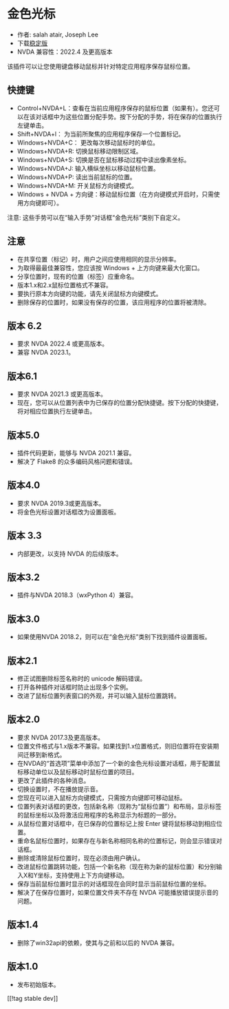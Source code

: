 # 金色光标 #

* 作者: salah atair, Joseph Lee
* 下载[稳定版][1]
* NVDA 兼容性：2022.4 及更高版本

该插件可以让您使用键盘移动鼠标并针对特定应用程序保存鼠标位置。

## 快捷键

* Control+NVDA+L：查看在当前应用程序保存的鼠标位置（如果有）。您还可以在该对话框中为这些位置分配手势。按下分配的手势，将在保存的位置执行左键单击。
* Shift+NVDA+l： 为当前所聚焦的应用程序保存一个位置标记。
* Windows+NVDA+C： 更改每次移动鼠标时的单位。
* Windows+NVDA+R: 切换鼠标移动限制区域。
* Windows+NVDA+S: 切换是否在鼠标移动过程中读出像素坐标。
* Windows+NVDA+J: 输入横纵坐标以移动鼠标位置。
* Windows+NVDA+P: 读出当前鼠标的位置。
* Windows+NVDA+M: 开关鼠标方向键模式。
* Windows + NVDA + 方向键：移动鼠标位置（在方向键模式开启时，只需使用方向键即可）。

注意: 这些手势可以在“输入手势”对话框“金色光标”类别下自定义。

## 注意

* 在共享位置（标记）时，用户之间应使用相同的显示分辨率。
* 为取得最最佳兼容性，您应该按 Windows + 上方向键来最大化窗口。
* 分享位置时，现有的位置（标签）应重命名。
* 版本1.x和2.x鼠标位置格式不兼容。
* 要执行原本方向键的功能，请先关闭鼠标方向键模式。
* 删除保存的位置时，如果没有保存的位置，该应用程序的位置将被清除。

## 版本 6.2

* 要求 NVDA 2022.4 或更高版本。
* 兼容 NVDA 2023.1。

## 版本6.1

* 要求 NVDA 2021.3 或更高版本。
* 现在，您可以从位置列表中为已保存的位置分配快捷键。按下分配的快捷键，将对相应位置执行左键单击。

## 版本5.0

* 插件代码更新，能够与 NVDA 2021.1 兼容。
* 解决了 Flake8 的众多编码风格问题和错误。

## 版本4.0

* 要求 NVDA 2019.3或更高版本。
* 将金色光标设置对话框改为设置面板。

## 版本 3.3

* 内部更改，以支持 NVDA 的后续版本。

## 版本3.2

* 插件与NVDA 2018.3（wxPython 4）兼容。

## 版本3.0

* 如果使用NVDA 2018.2，则可以在“金色光标”类别下找到插件设置面板。

## 版本2.1

* 修正试图删除标签名称时的 unicode 解码错误。
* 打开各种插件对话框时防止出现多个实例。
* 改进了鼠标位置列表窗口的外观，并可以输入鼠标位置跳转。

## 版本2.0

* 要求 NVDA 2017.3及更高版本。
* 位置文件格式与1.x版本不兼容。如果找到1.x位置格式，则旧位置将在安装期间迁移到新格式。
* 在NVDA的“首选项”菜单中添加了一个新的金色光标设置对话框，用于配置鼠标移动单位以及鼠标移动时鼠标位置的项目。
* 更改了此插件的各种消息。
* 切换设置时，不在播放提示音。
* 您现在可以进入鼠标方向键模式，只需按方向键即可移动鼠标。
* 位置列表对话框的更改，包括新名称（现称为“鼠标位置”）和布局，显示标签的鼠标坐标以及将激活应用程序的名称显示为标题的一部分。
* 从鼠标位置对话框中，在已保存的位置标记上按 Enter 键将鼠标移动到相应位置。
* 重命名鼠标位置时，如果存在与新名称相同名称的位置标记，则会显示错误对话框。
* 删除或清除鼠标位置时，现在必须由用户确认。
* 改进鼠标位置跳转功能，包括一个新名称（现在称为新的鼠标位置）和分别输入X和Y坐标，支持使用上下方向键移动。
* 保存当前鼠标位置时显示的对话框现在会同时显示当前鼠标位置的坐标。
* 解决了在保存位置时，如果位置文件夹不存在 NVDA 可能播放错误提示音的问题。

## 版本1.4

* 删除了win32api的依赖，使其与之前和以后的 NVDA 兼容。

## 版本1.0

* 发布初始版本。

[[!tag stable dev]]

[1]: https://addons.nvda-project.org/files/get.php?file=gc

[2]: https://addons.nvda-project.org/files/get.php?file=gc-dev
